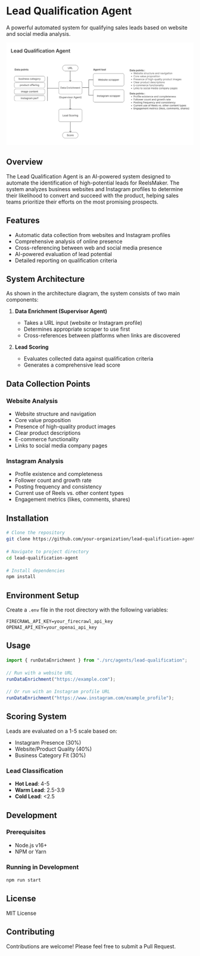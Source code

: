 # Lead Qualification Agent

A powerful automated system for qualifying sales leads based on website and social media analysis.

![Lead Qualification System Architecture](./src/assets/image.png)

## Overview

The Lead Qualification Agent is an AI-powered system designed to automate the identification of high-potential leads for ReelsMaker. The system analyzes business websites and Instagram profiles to determine their likelihood to convert and succeed with the product, helping sales teams prioritize their efforts on the most promising prospects.

## Features

- Automatic data collection from websites and Instagram profiles
- Comprehensive analysis of online presence
- Cross-referencing between web and social media presence
- AI-powered evaluation of lead potential
- Detailed reporting on qualification criteria

## System Architecture

As shown in the architecture diagram, the system consists of two main components:

1. **Data Enrichment (Supervisor Agent)**

   - Takes a URL input (website or Instagram profile)
   - Determines appropriate scraper to use first
   - Cross-references between platforms when links are discovered

2. **Lead Scoring**
   - Evaluates collected data against qualification criteria
   - Generates a comprehensive lead score

## Data Collection Points

### Website Analysis

- Website structure and navigation
- Core value proposition
- Presence of high-quality product images
- Clear product descriptions
- E-commerce functionality
- Links to social media company pages

### Instagram Analysis

- Profile existence and completeness
- Follower count and growth rate
- Posting frequency and consistency
- Current use of Reels vs. other content types
- Engagement metrics (likes, comments, shares)

## Installation

```bash
# Clone the repository
git clone https://github.com/your-organization/lead-qualification-agent.git

# Navigate to project directory
cd lead-qualification-agent

# Install dependencies
npm install
```

## Environment Setup

Create a `.env` file in the root directory with the following variables:

```
FIRECRAWL_API_KEY=your_firecrawl_api_key
OPENAI_API_KEY=your_openai_api_key
```

## Usage

```javascript
import { runDataEnrichment } from "./src/agents/lead-qualification";

// Run with a website URL
runDataEnrichment("https://example.com");

// Or run with an Instagram profile URL
runDataEnrichment("https://www.instagram.com/example_profile");
```

## Scoring System

Leads are evaluated on a 1-5 scale based on:

- Instagram Presence (30%)
- Website/Product Quality (40%)
- Business Category Fit (30%)

### Lead Classification

- **Hot Lead**: 4-5
- **Warm Lead**: 2.5-3.9
- **Cold Lead**: <2.5

## Development

### Prerequisites

- Node.js v16+
- NPM or Yarn

### Running in Development

```bash
npm run start
```

## License

MIT License

## Contributing

Contributions are welcome! Please feel free to submit a Pull Request.
